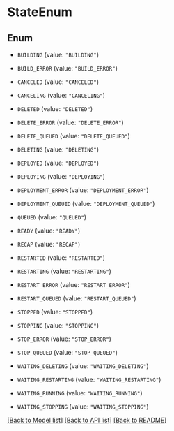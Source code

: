 # StateEnum

## Enum


* `BUILDING` (value: `"BUILDING"`)

* `BUILD_ERROR` (value: `"BUILD_ERROR"`)

* `CANCELED` (value: `"CANCELED"`)

* `CANCELING` (value: `"CANCELING"`)

* `DELETED` (value: `"DELETED"`)

* `DELETE_ERROR` (value: `"DELETE_ERROR"`)

* `DELETE_QUEUED` (value: `"DELETE_QUEUED"`)

* `DELETING` (value: `"DELETING"`)

* `DEPLOYED` (value: `"DEPLOYED"`)

* `DEPLOYING` (value: `"DEPLOYING"`)

* `DEPLOYMENT_ERROR` (value: `"DEPLOYMENT_ERROR"`)

* `DEPLOYMENT_QUEUED` (value: `"DEPLOYMENT_QUEUED"`)

* `QUEUED` (value: `"QUEUED"`)

* `READY` (value: `"READY"`)

* `RECAP` (value: `"RECAP"`)

* `RESTARTED` (value: `"RESTARTED"`)

* `RESTARTING` (value: `"RESTARTING"`)

* `RESTART_ERROR` (value: `"RESTART_ERROR"`)

* `RESTART_QUEUED` (value: `"RESTART_QUEUED"`)

* `STOPPED` (value: `"STOPPED"`)

* `STOPPING` (value: `"STOPPING"`)

* `STOP_ERROR` (value: `"STOP_ERROR"`)

* `STOP_QUEUED` (value: `"STOP_QUEUED"`)

* `WAITING_DELETING` (value: `"WAITING_DELETING"`)

* `WAITING_RESTARTING` (value: `"WAITING_RESTARTING"`)

* `WAITING_RUNNING` (value: `"WAITING_RUNNING"`)

* `WAITING_STOPPING` (value: `"WAITING_STOPPING"`)


[[Back to Model list]](../README.md#documentation-for-models) [[Back to API list]](../README.md#documentation-for-api-endpoints) [[Back to README]](../README.md)


